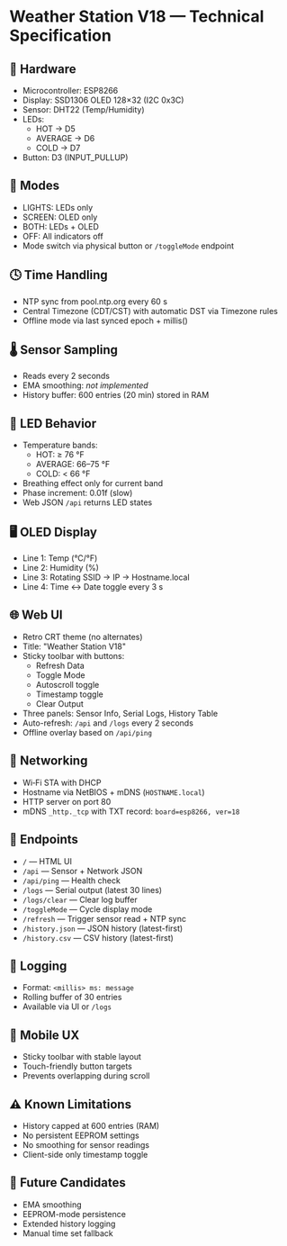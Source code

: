 # Weather Station V18 — Technical Specification

## 🔩 Hardware
- Microcontroller: ESP8266
- Display: SSD1306 OLED 128×32 (I2C 0x3C)
- Sensor: DHT22 (Temp/Humidity)
- LEDs:
  - HOT → D5
  - AVERAGE → D6
  - COLD → D7
- Button: D3 (INPUT_PULLUP)

## 🔄 Modes
- LIGHTS: LEDs only
- SCREEN: OLED only
- BOTH: LEDs + OLED
- OFF: All indicators off
- Mode switch via physical button or `/toggleMode` endpoint

## 🕓 Time Handling
- NTP sync from pool.ntp.org every 60 s
- Central Timezone (CDT/CST) with automatic DST via Timezone rules
- Offline mode via last synced epoch + millis()

## 🌡 Sensor Sampling
- Reads every 2 seconds
- EMA smoothing: _not implemented_
- History buffer: 600 entries (20 min) stored in RAM

## 🔆 LED Behavior
- Temperature bands:
  - HOT: ≥ 76 °F
  - AVERAGE: 66–75 °F
  - COLD: < 66 °F
- Breathing effect only for current band
- Phase increment: 0.01f (slow)
- Web JSON `/api` returns LED states

## 🖥 OLED Display
- Line 1: Temp (°C/°F)
- Line 2: Humidity (%)
- Line 3: Rotating SSID → IP → Hostname.local
- Line 4: Time ↔ Date toggle every 3 s

## 🌐 Web UI
- Retro CRT theme (no alternates)
- Title: "Weather Station V18"
- Sticky toolbar with buttons:
  - Refresh Data
  - Toggle Mode
  - Autoscroll toggle
  - Timestamp toggle
  - Clear Output
- Three panels: Sensor Info, Serial Logs, History Table
- Auto-refresh: `/api` and `/logs` every 2 seconds
- Offline overlay based on `/api/ping`

## 📡 Networking
- Wi‑Fi STA with DHCP
- Hostname via NetBIOS + mDNS (`HOSTNAME.local`)
- HTTP server on port 80
- mDNS `_http._tcp` with TXT record: `board=esp8266, ver=18`

## 📁 Endpoints
- `/` — HTML UI
- `/api` — Sensor + Network JSON
- `/api/ping` — Health check
- `/logs` — Serial output (latest 30 lines)
- `/logs/clear` — Clear log buffer
- `/toggleMode` — Cycle display mode
- `/refresh` — Trigger sensor read + NTP sync
- `/history.json` — JSON history (latest-first)
- `/history.csv` — CSV history (latest-first)

## 📝 Logging
- Format: `<millis> ms: message`
- Rolling buffer of 30 entries
- Available via UI or `/logs`

## 📱 Mobile UX
- Sticky toolbar with stable layout
- Touch-friendly button targets
- Prevents overlapping during scroll

## ⚠ Known Limitations
- History capped at 600 entries (RAM)
- No persistent EEPROM settings
- No smoothing for sensor readings
- Client-side only timestamp toggle

## 🚀 Future Candidates
- EMA smoothing
- EEPROM-mode persistence
- Extended history logging
- Manual time set fallback
